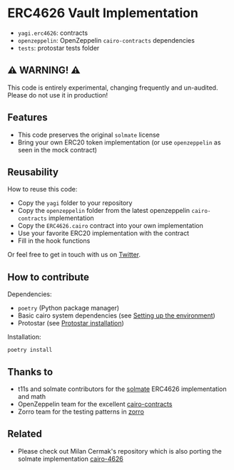 # ERC4626 Vault Implementation

- `yagi.erc4626`: contracts
- `openzeppelin`: OpenZeppelin `cairo-contracts` dependencies
- `tests`: protostar tests folder

## :warning: WARNING! :warning:

This code is entirely experimental, changing frequently and un-audited. Please do not use it in production!

## Features

- This code preserves the original `solmate` license
- Bring your own ERC20 token implementation (or use `openzeppelin` as seen in the mock contract)

## Reusability

How to reuse this code:
- Copy the `yagi` folder to your repository
- Copy the `openzeppelin` folder from the latest openzeppelin `cairo-contracts` implementation
- Copy the `ERC4626.cairo` contract into your own implementation
- Use your favorite ERC20 implementation with the contract
- Fill in the hook functions

Or feel free to get in touch with us on [Twitter](http://www.twitter.com/yagi_fi).

## How to contribute

Dependencies:

- `poetry` (Python package manager)
- Basic cairo system dependencies (see [Setting up the environment](https://www.cairo-lang.org/docs/quickstart.html))
- Protostar (see [Protostar installation](https://docs.swmansion.com/protostar/docs/tutorials/installation))

Installation:

```
poetry install
```

## Thanks to

- t11s and solmate contributors for the [solmate](https://github.com/Rari-Capital/solmate) ERC4626 implementation and math
- OpenZeppelin team for the excellent [cairo-contracts](https://github.com/OpenZeppelin/cairo-contracts)
- Zorro team for the testing patterns in [zorro](https://github.com/zorro-project/zorro)

## Related

- Please check out Milan Cermak's repository which is also porting the solmate implementation [cairo-4626](https://github.com/milancermak/cairo-4626)
